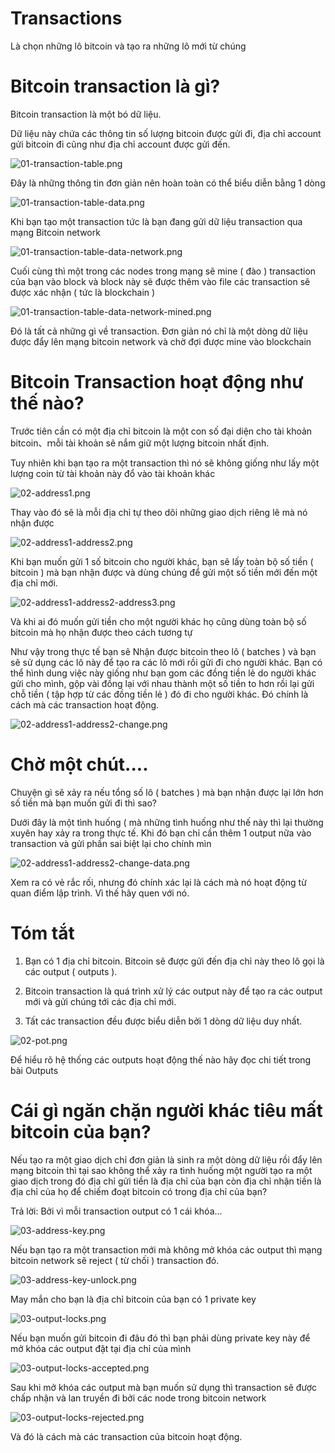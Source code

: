 
# Transactions

Là chọn những lô bitcoin và tạo ra những lô mới từ chúng

# Bitcoin transaction là gì?

Bitcoin transaction là một bó dữ liệu.

Dữ liệu này chứa các thông tin số lượng bitcoin được gửi đi, địa chỉ account gửi bitcoin đi cũng như địa chỉ account được gửi đến.

![01-transaction-table.png](images/01-transaction-table.png)

Đây là những thông tin đơn giản nên hoàn toàn có thể biểu diễn bằng 1 dòng

![01-transaction-table-data.png](images/01-transaction-table-data.png)

Khi bạn tạo một transaction tức là bạn đang gửi dữ liệu transaction qua mạng Bitcoin network

![01-transaction-table-data-network.png](images/01-transaction-table-data-network.png)

Cuối cùng thì một trong các nodes trong mạng sẽ mine ( đào ) transaction của bạn vào block và block này sẽ được thêm vào file các transaction sẽ được xác nhận ( tức là blockchain )

![01-transaction-table-data-network-mined.png](images/01-transaction-table-data-network-mined.png)

Đó là tất cả những gì về transaction.  Đơn giản nó chỉ là một dòng dữ liệu được đẩy lên mạng bitcoin network và chờ đợi được mine vào blockchain

# Bitcoin Transaction hoạt động như thế nào?

Trước tiên cần có một địa chỉ bitcoin là một con số đại diện cho tài khoản bitcoin、ｍỗi tài khoản sẽ nắm giữ một lượng bitcoin nhất định.

Tuy nhiên khi bạn tạo ra một transaction thì nó sẽ không giống như lấy một lượng coin từ tài khoản này đổ vào tài khoản khác

![02-address1.png](images/02-address1.png)

Thay vào đó sẽ là mỗi địa chỉ tự theo dõi những giao dịch riêng lẽ mà nó nhận được

![02-address1-address2.png](images/02-address1-address2.png)

Khi bạn muốn gửi 1 số bitcoin cho người khác, bạn sẽ lấy toàn bộ số tiền ( bitcoin ) mà bạn nhận được và dùng chúng để gửi một số tiền mới đến một địa chỉ mới.

![02-address1-address2-address3.png](images/02-address1-address2-address3.png)

Và khi ai đó muốn gửi tiền cho một người khác họ cũng dùng toàn bộ số bitcoin mà họ nhận được theo cách tương tự

Như vậy trong thực tế bạn sẽ Nhận được bitcoin theo lô ( batches ) và bạn sẽ sử dụng các lô này để tạo ra các lô mới rồi gửi đi cho người khác. Bạn có thể hình dung việc này giống như bạn gom các đồng tiền lẻ do người khác gửi cho mình, gộp vài đồng lại với nhau thành một số tiền to hơn rồi lại gửi chỗ tiền ( tập hợp từ các đồng tiền lẻ ) đó đi cho người khác. Đó chính là cách mà các transaction hoạt động.

![02-address1-address2-change.png](images/02-address1-address2-change.png)

# Chờ một chút....

Chuyện gì sẽ xảy ra nếu tổng số lô ( batches ) mà bạn nhận được lại lớn hơn số tiền mà bạn muốn gửi đi thì sao?

Dưới đây là một tình huống ( mà những tình huống như thế này thì lại thường xuyên hay xảy ra trong thực tế. Khi đó bạn chỉ cần thêm 1 output nữa vào transaction và gửi phần sai biệt lại cho chính mìn

![02-address1-address2-change-data.png](images/02-address1-address2-change-data.png)

Xem ra có vẻ rắc rối, nhưng đó chính xác lại là cách mà nó hoạt động từ quan điểm lập trình. Vì thế hãy quen với nó.

# Tóm tắt

1. Bạn có 1 địa chỉ bitcoin. Bitcoin sẽ được gửi đến địa chỉ này theo lô gọi là các output ( outputs ).

2. Bitcoin transaction là quá trình xử lý các output này để tạo ra các output mới và gửi chúng tới các địa chỉ mới.

3. Tất các transaction đều được biểu diễn bởi 1 dòng dữ liệu duy nhất.

![02-pot.png](images/02-pot.png)

Để hiểu rõ hệ thống các outputs hoạt động thế nào hãy đọc chi tiết trong bài Outputs

# Cái gì ngăn chặn người khác tiêu mất bitcoin của bạn?

Nếu tạo ra một giao dịch chỉ đơn giản là sinh ra một dòng dữ liệu rồi đẩy lên mạng bitcoin thì tại sao không thể xảy ra tình huống một người tạo ra một giao dịch trong đó địa chỉ gửi tiền là địa chỉ của bạn còn địa chỉ nhận tiền là địa chỉ của họ để chiếm đoạt bitcoin có trong địa chỉ của bạn?

Trả lời: Bởi vì mỗi transaction output có 1 cái khóa...

![03-address-key.png](images/03-address-key.png)

Nếu bạn tạo ra một transaction mới mà không mở khóa các output thì mạng bitcoin network sẽ  reject ( từ chối ) transaction đó.

![03-address-key-unlock.png](images/03-address-key-unlock.png)

May mắn cho bạn là địa chỉ bitcoin của bạn có 1 private key

![03-output-locks.png](images/03-output-locks.png)

Nếu bạn muốn gửi bitcoin đi đâu đó thì bạn phải dùng private key này để mở khóa các output đặt tại địa chỉ của mình

![03-output-locks-accepted.png](images/03-output-locks-accepted.png)

Sau khi mở khóa các output mà bạn muốn sử dụng thì transaction sẽ được chấp nhận và lan truyền đi bởi các node trong bitcoin network

![03-output-locks-rejected.png](images/03-output-locks-rejected.png)

Và đó là cách mà các transaction của bitcoin hoạt động.
